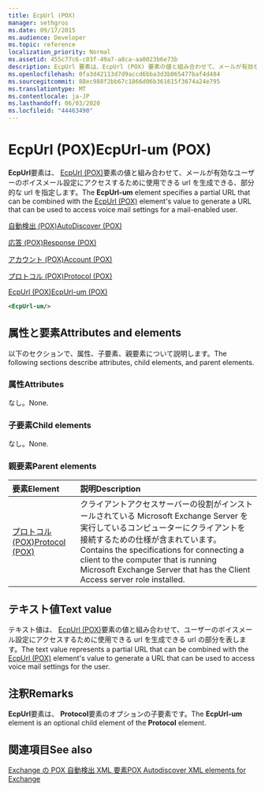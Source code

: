 ```yaml
---
title: EcpUrl (POX)
manager: sethgros
ms.date: 09/17/2015
ms.audience: Developer
ms.topic: reference
localization_priority: Normal
ms.assetid: 455c77c6-c03f-49a7-a8ca-aa0023b6e73b
description: EcpUrl 要素は、EcpUrl (POX) 要素の値と組み合わせて、メールが有効なユーザーのボイスメール設定にアクセスするために使用できる URL を生成できる、部分的な URL を指定します。
ms.openlocfilehash: 0fa3d42113d7d9accd6bba3d3b065477baf4d484
ms.sourcegitcommit: 88ec988f2bb67c1866d06b361615f3674a24e795
ms.translationtype: MT
ms.contentlocale: ja-JP
ms.lasthandoff: 06/03/2020
ms.locfileid: "44463490"
---
```

# <a name="ecpurl-um-pox"></a><span data-ttu-id="64060-103">EcpUrl (POX)</span><span class="sxs-lookup"><span data-stu-id="64060-103">EcpUrl-um (POX)</span></span>

<span data-ttu-id="64060-104">**EcpUrl**要素は、 [EcpUrl (POX)](ecpurl-pox.md)要素の値と組み合わせて、メールが有効なユーザーのボイスメール設定にアクセスするために使用できる url を生成できる、部分的な url を指定します。</span><span class="sxs-lookup"><span data-stu-id="64060-104">The **EcpUrl-um** element specifies a partial URL that can be combined with the [EcpUrl (POX)](ecpurl-pox.md) element's value to generate a URL that can be used to access voice mail settings for a mail-enabled user.</span></span> 
  
[<span data-ttu-id="64060-105">自動検出 (POX)</span><span class="sxs-lookup"><span data-stu-id="64060-105">AutoDiscover (POX)</span></span>](autodiscover-pox.md)
  
[<span data-ttu-id="64060-106">応答 (POX)</span><span class="sxs-lookup"><span data-stu-id="64060-106">Response (POX)</span></span>](response-pox.md)
  
[<span data-ttu-id="64060-107">アカウント (POX)</span><span class="sxs-lookup"><span data-stu-id="64060-107">Account (POX)</span></span>](account-pox.md)
  
[<span data-ttu-id="64060-108">プロトコル (POX)</span><span class="sxs-lookup"><span data-stu-id="64060-108">Protocol (POX)</span></span>](protocol-pox.md)
  
[<span data-ttu-id="64060-109">EcpUrl (POX)</span><span class="sxs-lookup"><span data-stu-id="64060-109">EcpUrl-um (POX)</span></span>](ecpurl-um-pox.md)
  
```XML
<EcpUrl-um/>
```

## <a name="attributes-and-elements"></a><span data-ttu-id="64060-110">属性と要素</span><span class="sxs-lookup"><span data-stu-id="64060-110">Attributes and elements</span></span>

<span data-ttu-id="64060-111">以下のセクションで、属性、子要素、親要素について説明します。</span><span class="sxs-lookup"><span data-stu-id="64060-111">The following sections describe attributes, child elements, and parent elements.</span></span>
  
### <a name="attributes"></a><span data-ttu-id="64060-112">属性</span><span class="sxs-lookup"><span data-stu-id="64060-112">Attributes</span></span>

<span data-ttu-id="64060-113">なし。</span><span class="sxs-lookup"><span data-stu-id="64060-113">None.</span></span>
  
### <a name="child-elements"></a><span data-ttu-id="64060-114">子要素</span><span class="sxs-lookup"><span data-stu-id="64060-114">Child elements</span></span>

<span data-ttu-id="64060-115">なし。</span><span class="sxs-lookup"><span data-stu-id="64060-115">None.</span></span>
  
### <a name="parent-elements"></a><span data-ttu-id="64060-116">親要素</span><span class="sxs-lookup"><span data-stu-id="64060-116">Parent elements</span></span>

|<span data-ttu-id="64060-117">**要素**</span><span class="sxs-lookup"><span data-stu-id="64060-117">**Element**</span></span>|<span data-ttu-id="64060-118">**説明**</span><span class="sxs-lookup"><span data-stu-id="64060-118">**Description**</span></span>|
|:-----|:-----|
|[<span data-ttu-id="64060-119">プロトコル (POX)</span><span class="sxs-lookup"><span data-stu-id="64060-119">Protocol (POX)</span></span>](protocol-pox.md) <br/> |<span data-ttu-id="64060-120">クライアントアクセスサーバーの役割がインストールされている Microsoft Exchange Server を実行しているコンピューターにクライアントを接続するための仕様が含まれています。</span><span class="sxs-lookup"><span data-stu-id="64060-120">Contains the specifications for connecting a client to the computer that is running Microsoft Exchange Server that has the Client Access server role installed.</span></span>  <br/> |
   
## <a name="text-value"></a><span data-ttu-id="64060-121">テキスト値</span><span class="sxs-lookup"><span data-stu-id="64060-121">Text value</span></span>

<span data-ttu-id="64060-122">テキスト値は、 [EcpUrl (POX)](ecpurl-pox.md)要素の値と組み合わせて、ユーザーのボイスメール設定にアクセスするために使用できる url を生成できる url の部分を表します。</span><span class="sxs-lookup"><span data-stu-id="64060-122">The text value represents a partial URL that can be combined with the [EcpUrl (POX)](ecpurl-pox.md) element's value to generate a URL that can be used to access voice mail settings for the user.</span></span> 
  
## <a name="remarks"></a><span data-ttu-id="64060-123">注釈</span><span class="sxs-lookup"><span data-stu-id="64060-123">Remarks</span></span>

<span data-ttu-id="64060-124">**EcpUrl**要素は、 **Protocol**要素のオプションの子要素です。</span><span class="sxs-lookup"><span data-stu-id="64060-124">The **EcpUrl-um** element is an optional child element of the **Protocol** element.</span></span> 
  
## <a name="see-also"></a><span data-ttu-id="64060-125">関連項目</span><span class="sxs-lookup"><span data-stu-id="64060-125">See also</span></span>



[<span data-ttu-id="64060-126">Exchange の POX 自動検出 XML 要素</span><span class="sxs-lookup"><span data-stu-id="64060-126">POX Autodiscover XML elements for Exchange</span></span>](pox-autodiscover-xml-elements-for-exchange.md)

